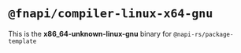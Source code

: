 # `@fnapi/compiler-linux-x64-gnu`

This is the **x86_64-unknown-linux-gnu** binary for `@napi-rs/package-template`
